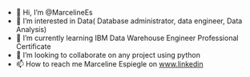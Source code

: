 - 👋 Hi, I’m @MarcelineEs
- 👀 I’m interested in Data( Database administrator, data engineer, Data Analysis)
- 🌱 I’m currently learning IBM Data Warehouse Engineer Professional Certificate
- 💞️ I’m looking to collaborate on any project using python
- 📫 How to reach me Marceline Espiegle on www.linkedin

<!---
MarcelineEs/MarcelineEs is a ✨ special ✨ repository because its `README.md` (this file) appears on your GitHub profile.
You can click the Preview link to take a look at your changes.
--->
